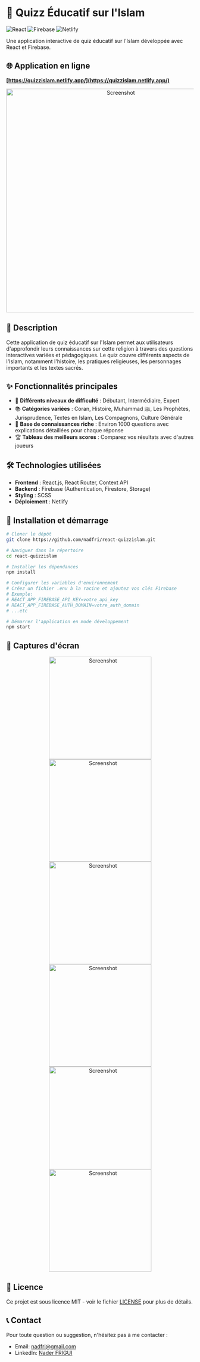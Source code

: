 # 🕌 Quizz Éducatif sur l'Islam

![React](https://img.shields.io/badge/React-20232A?style=for-the-badge&logo=react&logoColor=61DAFB)
![Firebase](https://img.shields.io/badge/Firebase-FFCA28?style=for-the-badge&logo=firebase&logoColor=black)
![Netlify](https://img.shields.io/badge/Netlify-00C7B7?style=for-the-badge&logo=netlify&logoColor=white)

Une application interactive de quiz éducatif sur l'Islam développée avec React et Firebase.

## 🌐 Application en ligne

**[https://quizzislam.netlify.app/](https://quizzislam.netlify.app/)**

<div align="center">
  <img src="https://quizzislam.netlify.app/images/card.webp" alt="Screenshot" width="600">
</div>

## 📝 Description

Cette application de quiz éducatif sur l'Islam permet aux utilisateurs d'approfondir leurs connaissances sur cette religion à travers des questions interactives variées et pédagogiques. Le quiz couvre différents aspects de l'Islam, notamment l'histoire, les pratiques religieuses, les personnages importants et les textes sacrés.

## ✨ Fonctionnalités principales

- 🎯 **Différents niveaux de difficulté** : Débutant, Intermédiaire, Expert
- 📚 **Catégories variées** : Coran, Histoire, Muhammad ﷺ, Les Prophètes, Jurisprudence, Textes en Islam, Les Compagnons, Culture Générale
- 🧠 **Base de connaissances riche** : Environ 1000 questions avec explications détaillées pour chaque réponse
- 🏆 **Tableau des meilleurs scores** : Comparez vos résultats avec d'autres joueurs

## 🛠️ Technologies utilisées

- **Frontend** : React.js, React Router, Context API
- **Backend** : Firebase (Authentication, Firestore, Storage)
- **Styling** : SCSS
- **Déploiement** : Netlify

## 🚀 Installation et démarrage

```bash
# Cloner le dépôt
git clone https://github.com/nadfri/react-quizzislam.git

# Naviguer dans le répertoire
cd react-quizzislam

# Installer les dépendances
npm install

# Configurer les variables d'environnement
# Créez un fichier .env à la racine et ajoutez vos clés Firebase
# Exemple:
# REACT_APP_FIREBASE_API_KEY=votre_api_key
# REACT_APP_FIREBASE_AUTH_DOMAIN=votre_auth_domain
# ...etc

# Démarrer l'application en mode développement
npm start
```

## 📸 Captures d'écran

<div align="center">
  <img src="https://quizzislam.netlify.app/images/screenshots/home.webp" alt="Screenshot" width="275">
  <img src="https://quizzislam.netlify.app/images/screenshots/menu.webp" alt="Screenshot" width="275">
  <img src="https://quizzislam.netlify.app/images/screenshots/settings.webp" alt="Screenshot" width="275">
</div>

<div align="center">
  <img src="https://quizzislam.netlify.app/images/screenshots/training.webp" alt="Screenshot" width="275">
  <img src="https://quizzislam.netlify.app/images/screenshots/competition.webp" alt="Screenshot" width="275">
  <img src="https://quizzislam.netlify.app/images/screenshots/ranking.webp" alt="Screenshot" width="275">
</div>

## 📄 Licence

Ce projet est sous licence MIT - voir le fichier [LICENSE](LICENSE) pour plus de détails.

## 📞 Contact

Pour toute question ou suggestion, n'hésitez pas à me contacter :

- Email: nadfri@gmail.com
- LinkedIn: [Nader FRIGUI](https://www.linkedin.com/in/nader-frigui-23509025/)

